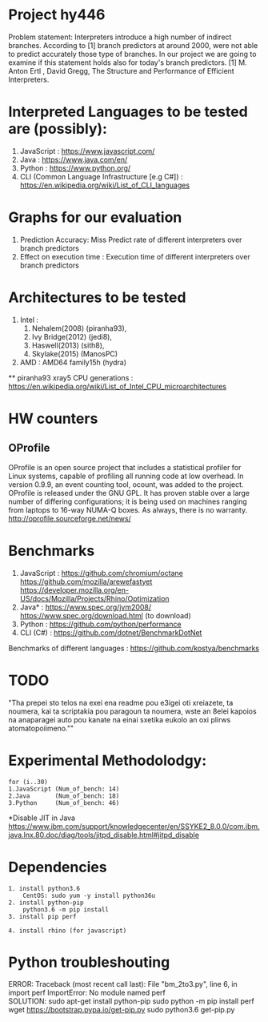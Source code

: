 #   Project hy446                            
  Problem statement: Interpreters introduce a high number of indirect
  branches.  According to [1] branch predictors at around 2000, were
  not able to predict accurately those type of branches. In our
  project we are going to examine if this statement holds also for
  today's branch predictors.  [1]  M. Anton Ertl , David Gregg, The
  Structure and Performance of Efficient Interpreters.

#  Interpreted Languages to be tested are (possibly):
  1. JavaScript : https://www.javascript.com/
  2. Java       : https://www.java.com/en/
  3. Python     : https://www.python.org/	
  4. CLI (Common Language Infrastructure [e.g C#]) : https://en.wikipedia.org/wiki/List_of_CLI_languages 


#  Graphs for our evaluation
  1. Prediction Accuracy: Miss Predict rate of different interpreters
     over branch predictors
  2. Effect on execution time : Execution time of different
     interpreters over branch predictors

#  Architectures to be tested 
  1. Intel  : 
		1. Nehalem(2008) (piranha93), 
		2. Ivy Bridge(2012) (jedi8), 
		3. Haswell(2013) (sith8), 
		4. Skylake(2015) (ManosPC)
  2. AMD    : AMD64 family15h (hydra)

** piranha93 xray5
CPU generations : https://en.wikipedia.org/wiki/List_of_Intel_CPU_microarchitectures

#  HW counters 
## OProfile
  OProfile is an open source project that includes a statistical
  profiler for Linux systems, capable of profiling all running code at
  low overhead. In version 0.9.9, an event counting tool, ocount, was
  added to the project. OProfile is released under the GNU GPL. It has
  proven stable over a large number of differing configurations; it is
  being used on machines ranging from laptops to 16-way NUMA-Q boxes.
  As always, there is no warranty.
  http://oprofile.sourceforge.net/news/

# Benchmarks
   1. JavaScript    : https://github.com/chromium/octane
                      https://github.com/mozilla/arewefastyet
                      https://developer.mozilla.org/en-US/docs/Mozilla/Projects/Rhino/Optimization
   2. Java*          : https://www.spec.org/jvm2008/
		      https://www.spec.org/download.html (to download) 
   3. Python        : https://github.com/python/performance
   4. CLI (C#)      : https://github.com/dotnet/BenchmarkDotNet 
   
Benchmarks of different languages : https://github.com/kostya/benchmarks

# TODO
"Tha prepei sto telos na exei ena readme pou e3igei oti
xreiazete, ta noumera, kai ta scriptakia pou paragoun ta noumera, wste
an 8elei kapoios na anaparagei auto pou kanate na einai sxetika eukolo
an oxi plirws atomatopoiimeno.""

# Experimental Methodolodgy:
    for (i..30)
	1.JavaScript (Num_of_bench: 14)
	2.Java       (Num_of_bench: 18)
	3.Python     (Num_of_bench: 46)


*Disable JIT in Java
https://www.ibm.com/support/knowledgecenter/en/SSYKE2_8.0.0/com.ibm.java.lnx.80.doc/diag/tools/jitpd_disable.html#jitpd_disable     
# Dependencies
	1. install python3.6 
		CentOS: sudo yum -y install python36u
	2. install python-pip
		python3.6 -m pip install 
	3. install pip perf

	4. install rhino (for javascript)     
# Python troubleshouting
ERROR:
	Traceback (most recent call last):
  		File "bm_2to3.py", line 6, in <module>
    		import perf
	ImportError: No module named perf         
SOLUTION:
	sudo apt-get install python-pip
	sudo python -m pip install perf 
	wget https://bootstrap.pypa.io/get-pip.py
	sudo python3.6 get-pip.py
